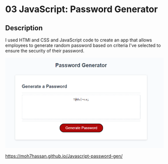# 03 JavaScript: Password Generator

## Description

I used HTMl and CSS and JavaScript code to create an app that allows employees to generate random password based on criteria I've selected to ensure the security of their password. 


![password-generator-image](./Assets/Screenshot%202023-03-25%20172132.png)

https://moh7hassan.github.io/Javascript-password-gen/